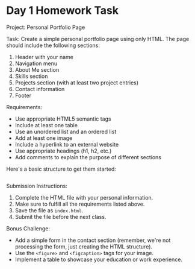 # Day 1 Homework Task

Project: Personal Portfolio Page

Task: Create a simple personal portfolio page using only HTML. The page should include the following sections:

1. Header with your name
2. Navigation menu
3. About Me section
4. Skills section
5. Projects section (with at least two project entries)
6. Contact information
7. Footer


Requirements:

- Use appropriate HTML5 semantic tags
- Include at least one table
- Use an unordered list and an ordered list
- Add at least one image
- Include a hyperlink to an external website
- Use appropriate headings (h1, h2, etc.)
- Add comments to explain the purpose of different sections


Here's a basic structure to get them started:

```html file="solution.html"
```

Submission Instructions:

1. Complete the HTML file with your personal information.
2. Make sure to fulfill all the requirements listed above.
3. Save the file as `index.html`.
4. Submit the file before the next class.


Bonus Challenge:

- Add a simple form in the contact section (remember, we're not processing the form, just creating the HTML structure).
- Use the `<figure>` and `<figcaption>` tags for your image.
- Implement a table to showcase your education or work experience.
